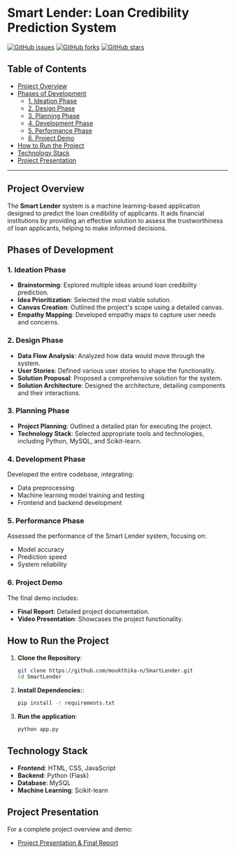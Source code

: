 # Smart Lender: Loan Credibility Prediction System

[![GitHub issues](https://img.shields.io/github/issues/moukthika-n/SmartLender)](https://github.com/moukthika-n/SmartLender/issues)
[![GitHub forks](https://img.shields.io/github/forks/moukthika-n/SmartLender)](https://github.com/moukthika-n/SmartLender/network)
[![GitHub stars](https://img.shields.io/github/stars/moukthika-n/SmartLender)](https://github.com/moukthika-n/SmartLender/stargazers)

## Table of Contents

- [Project Overview](#project-overview)
- [Phases of Development](#phases-of-development)
  - [1. Ideation Phase](#1-ideation-phase)
  - [2. Design Phase](#2-design-phase)
  - [3. Planning Phase](#3-planning-phase)
  - [4. Development Phase](#4-development-phase)
  - [5. Performance Phase](#5-performance-phase)
  - [6. Project Demo](#6-project-demo)
- [How to Run the Project](#how-to-run-the-project)
- [Technology Stack](#technology-stack)
- [Project Presentation](#project-presentation)
  
---

## Project Overview

The **Smart Lender** system is a machine learning-based application designed to predict the loan credibility of applicants. It aids financial institutions by providing an effective solution to assess the trustworthiness of loan applicants, helping to make informed decisions.

## Phases of Development

### 1. Ideation Phase
- **Brainstorming**: Explored multiple ideas around loan credibility prediction.
- **Idea Prioritization**: Selected the most viable solution.
- **Canvas Creation**: Outlined the project's scope using a detailed canvas.
- **Empathy Mapping**: Developed empathy maps to capture user needs and concerns.

### 2. Design Phase
- **Data Flow Analysis**: Analyzed how data would move through the system.
- **User Stories**: Defined various user stories to shape the functionality.
- **Solution Proposal**: Proposed a comprehensive solution for the system.
- **Solution Architecture**: Designed the architecture, detailing components and their interactions.

### 3. Planning Phase
- **Project Planning**: Outlined a detailed plan for executing the project.
- **Technology Stack**: Selected appropriate tools and technologies, including Python, MySQL, and Scikit-learn.

### 4. Development Phase
Developed the entire codebase, integrating:
- Data preprocessing
- Machine learning model training and testing
- Frontend and backend development

### 5. Performance Phase
Assessed the performance of the Smart Lender system, focusing on:
- Model accuracy
- Prediction speed
- System reliability

### 6. Project Demo
The final demo includes:
- **Final Report**: Detailed project documentation.
- **Video Presentation**: Showcases the project functionality.

## How to Run the Project

1. **Clone the Repository**:
   ```bash
   git clone https://github.com/moukthika-n/SmartLender.git
   cd SmartLender
   ```
2. **Install Dependencies:**:
   ```bash
   pip install -r requirements.txt
   ```
3. **Run the application**:
   ```bash
   python app.py
   ```
## Technology Stack

- **Frontend**: HTML, CSS, JavaScript
- **Backend**: Python (Flask)
- **Database**: MySQL
- **Machine Learning**: Scikit-learn

## Project Presentation

For a complete project overview and demo:
- [Project Presentation & Final Report](https://github.com/moukthika-n/SmartLender/tree/main/ProjectDemo)
